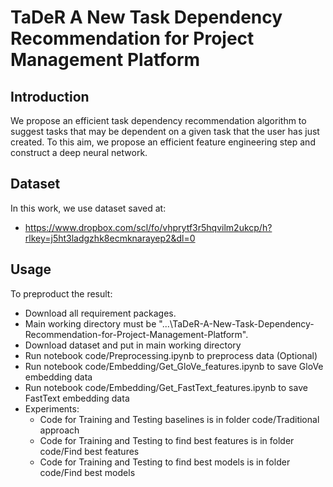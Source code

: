 # TaDeR A New Task Dependency Recommendation for Project Management Platform

## Introduction
We propose an efficient task dependency recommendation algorithm to suggest tasks that may be dependent on a given task that the user has just created. To this aim, we propose an efficient feature engineering step and construct a deep neural network.

## Dataset
In this work, we use dataset saved at:
- https://www.dropbox.com/scl/fo/vhprytf3r5hqvilm2ukcp/h?rlkey=j5ht3ladgzhk8ecmknarayep2&dl=0

## Usage
To preproduct the result:
- Download all requirement packages.
- Main working directory must be "...\\TaDeR-A-New-Task-Dependency-Recommendation-for-Project-Management-Platform".
- Download dataset and put in main working directory
- Run notebook code/Preprocessing.ipynb to preprocess data (Optional)
- Run notebook code/Embedding/Get_GloVe_features.ipynb to save GloVe embedding data
- Run notebook code/Embedding/Get_FastText_features.ipynb to save FastText embedding data 
- Experiments:
  - Code for Training and Testing baselines is in folder code/Traditional approach
  - Code for Training and Testing to find best features is in folder code/Find best features
  - Code for Training and Testing to find best models is in folder code/Find best models   